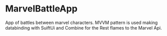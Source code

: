 # MarvelBattleApp
App of battles between marvel characters. MVVM pattern is used making databinding with SuiftUi and Combine for the Rest flames to the Marvel Api.
